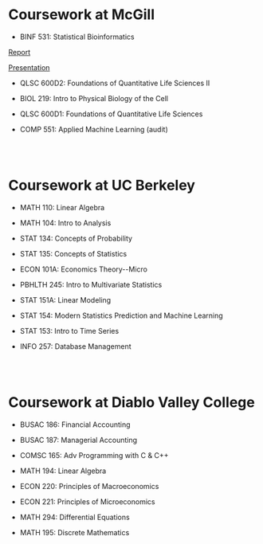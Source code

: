 # Coursework at McGill 

* BINF 531: Statistical Bioinformatics

[Report](https://github.com/yjkweon24/yjkweon24.github.io/raw/master/coursework/Report.pdf)

[Presentation](https://github.com/yjkweon24/yjkweon24.github.io/raw/master/coursework/Presentation.pdf)

* QLSC 600D2: Foundations of Quantitative Life Sciences II

* BIOL 219: Intro to Physical Biology of the Cell

* QLSC 600D1: Foundations of Quantitative Life Sciences

* COMP 551: Applied Machine Learning (audit)


<br>

<br>

# Coursework at UC Berkeley


* MATH 110: Linear Algebra

* MATH 104: Intro to Analysis

* STAT 134: Concepts of Probability

* STAT 135: Concepts of Statistics

* ECON 101A: Economics Theory--Micro

* PBHLTH 245: Intro to Multivariate Statistics

* STAT 151A: Linear Modeling

* STAT 154: Modern Statistics Prediction and Machine Learning

* STAT 153: Intro to Time Series

* INFO 257: Database Management

<br>

<br>

# Coursework at Diablo Valley College


* BUSAC 186: Financial Accounting

* BUSAC 187: Managerial Accounting

* COMSC 165: Adv Programming with C & C++

* MATH 194: Linear Algebra

* ECON 220: Principles of Macroeconomics

* ECON 221: Principles of Microeconomics

* MATH 294: Differential Equations

* MATH 195: Discrete Mathematics
